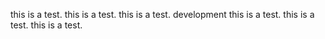 this is a test.
this is a test.
this is a test.
development
this is a test.
this is a test.
this is a test.
